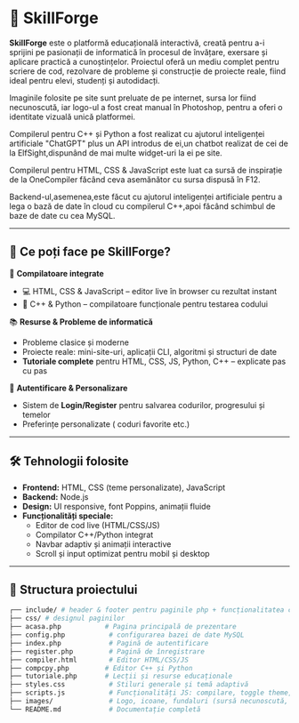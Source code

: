 # 🧠 SkillForge

**SkillForge** este o platformă educațională interactivă, creată pentru a-i sprijini pe pasionații de informatică în procesul de învățare, exersare și aplicare practică a cunoștințelor. Proiectul oferă un mediu complet pentru scriere de cod, rezolvare de probleme și construcție de proiecte reale, fiind ideal pentru elevi, studenți și autodidacți.

Imaginile folosite pe site sunt preluate de pe internet, sursa lor fiind necunoscută, iar logo-ul a fost creat manual în Photoshop, pentru a oferi o identitate vizuală unică platformei.

Compilerul pentru C++ și Python a fost realizat cu ajutorul inteligenței artificiale "ChatGPT" plus un API introdus de ei,un chatbot realizat de  cei de la ElfSight,dispunând de mai multe widget-uri la ei pe site.

Compilerul pentru HTML, CSS & JavaScript este luat ca sursă de inspirație de la OneCompiler făcând ceva asemănător cu sursa dispusă în F12.

Backend-ul,asemenea,este făcut cu ajutorul inteligenței artificiale pentru a lega o bază de date în cloud cu compilerul C++,apoi făcând schimbul de baze de date cu cea MySQL.

---

## 🚀 Ce poți face pe SkillForge?

🔧 **Compilatoare integrate**  
- 💻 HTML, CSS & JavaScript – editor live în browser cu rezultat instant  
- 🐍 C++ & Python – compilatoare funcționale pentru testarea codului

📚 **Resurse & Probleme de informatică**  
- Probleme clasice și moderne 
- Proiecte reale: mini-site-uri, aplicații CLI, algoritmi și structuri de date  
- **Tutoriale complete** pentru HTML, CSS, JS, Python, C++ – explicate pas cu pas

🔐 **Autentificare & Personalizare**  
- Sistem de **Login/Register** pentru salvarea codurilor, progresului și temelor  
- Preferințe personalizate ( coduri favorite etc.)

---

## 🛠️ Tehnologii folosite

- **Frontend:** HTML, CSS (teme personalizate), JavaScript
- **Backend:** Node.js
- **Design:** UI responsive, font Poppins, animații fluide
- **Funcționalități speciale:**  
  - Editor de cod live (HTML/CSS/JS)  
  - Compilator C++/Python integrat  
  - Navbar adaptiv și animații interactive  
  - Scroll și input optimizat pentru mobil și desktop  

---

## 📂 Structura proiectului

``` bash
┌── include/ # header & footer pentru paginile php + funcționalitatea compilerului c++ & python
├── css/ # designul paginilor
├── acasa.php           # Pagina principală de prezentare
├── config.php           # configurarea bazei de date MySQL
├── index.php            # Pagină de autentificare
├── register.php         # Pagină de înregistrare
├── compiler.html        # Editor HTML/CSS/JS
├── compcpy.php         # Editor C++ și Python
├── tutoriale.php       # Lecții și resurse educaționale
├── styles.css           # Stiluri generale și temă adaptivă
├── scripts.js           # Funcționalități JS: compilare, toggle theme, animații
├── images/              # Logo, icoane, fundaluri (sursă necunoscută, preluate online)
└── README.md            # Documentație completă
```
